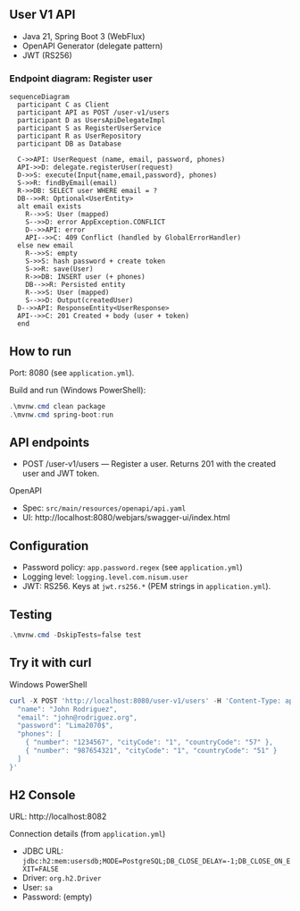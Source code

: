## User V1 API

- Java 21, Spring Boot 3 (WebFlux)
- OpenAPI Generator (delegate pattern)
- JWT (RS256)

### Endpoint diagram: Register user

```mermaid
sequenceDiagram
  participant C as Client
  participant API as POST /user-v1/users
  participant D as UsersApiDelegateImpl
  participant S as RegisterUserService
  participant R as UserRepository
  participant DB as Database

  C->>API: UserRequest (name, email, password, phones)
  API->>D: delegate.registerUser(request)
  D->>S: execute(Input{name,email,password}, phones)
  S->>R: findByEmail(email)
  R->>DB: SELECT user WHERE email = ?
  DB-->>R: Optional<UserEntity>
  alt email exists
    R-->>S: User (mapped)
    S-->>D: error AppException.CONFLICT
    D-->>API: error
    API-->>C: 409 Conflict (handled by GlobalErrorHandler)
  else new email
    R-->>S: empty
    S->>S: hash password + create token
    S->>R: save(User)
    R->>DB: INSERT user (+ phones)
    DB-->>R: Persisted entity
    R-->>S: User (mapped)
    S-->>D: Output(createdUser)
  D-->>API: ResponseEntity<UserResponse>
  API-->>C: 201 Created + body (user + token)
  end
```

## How to run

Port: 8080 (see `application.yml`).

Build and run (Windows PowerShell):

```powershell
.\mvnw.cmd clean package
.\mvnw.cmd spring-boot:run
```

## API endpoints

- POST /user-v1/users — Register a user. Returns 201 with the created user and JWT token.

OpenAPI

- Spec: `src/main/resources/openapi/api.yaml`
- UI: http://localhost:8080/webjars/swagger-ui/index.html

## Configuration

- Password policy: `app.password.regex` (see `application.yml`)
- Logging level: `logging.level.com.nisum.user`
- JWT: RS256. Keys at `jwt.rs256.*` (PEM strings in `application.yml`).

## Testing

```powershell
.\mvnw.cmd -DskipTests=false test
```

## Try it with curl

Windows PowerShell

```powershell
curl -X POST 'http://localhost:8080/user-v1/users' -H 'Content-Type: application/json' -H 'Accept: application/json' -d '{
  "name": "John Rodriguez",
  "email": "john@rodriguez.org",
  "password": "Lima2070$",
  "phones": [
    { "number": "1234567", "cityCode": "1", "countryCode": "57" },
    { "number": "987654321", "cityCode": "1", "countryCode": "51" }
  ]
}'
```

## H2 Console

URL: http://localhost:8082

Connection details (from `application.yml`)

- JDBC URL: `jdbc:h2:mem:usersdb;MODE=PostgreSQL;DB_CLOSE_DELAY=-1;DB_CLOSE_ON_EXIT=FALSE`
- Driver: `org.h2.Driver`
- User: `sa`
- Password: (empty)
